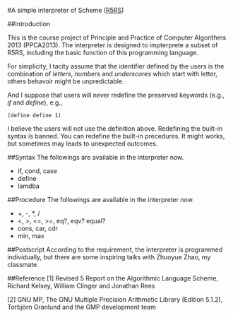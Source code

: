 #A simple interpreter of Scheme ([R5RS](http://www.schemers.org/Documents/Standards/R5RS/))

##introduction

This is the course project of Principle and Practice of Computer Algorithms 2013 (PPCA2013). The interpreter is designed to impterprete a subset of R5RS, including the basic function of this programming language.

For simplicity, I tacity assume that the identifier defined by the users is the combination of *letters*, *numbers* and *underscores*
which start with letter, others behavoir might be unpredictable.

And I suppose that users will never redefine the preserved keywords (e.g., *if* and *define*), e.g.,
    
    (define define 1)

I believe the users will not use the definition above. Redefining the built-in syntax is banned. You can redefine the built-in precedures. It might works, but sometimes may leads to unexpected outcomes.

##Syntax
The followings are available in the interpreter now.
* if, cond, case
* define
* lamdba

##Procedure
The followings are available in the interpreter now.

* +, -, \*, /
* <, >, <=, >=, eq?, eqv? equal?
* cons, car, cdr
* min, max

##Postscript
According to the requirement, the interpreter is programmed individually, but there are some inspiring talks with Zhuoyue Zhao, my classmate.

##Reference
[1] Revised 5 Report on the Algorithmic Language Scheme, Richard Kelsey, William Clinger and Jonathan Rees

[2] GNU MP, The GNU Multiple Precision Arithmetic Library (Edition 5.1.2), Torbjörn Granlund and the GMP development team
